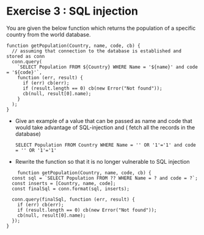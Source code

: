 # Exercise 3 : SQL injection

You are given the below function which returns the population of a specific country from the world database.
```
function getPopulation(Country, name, code, cb) {
  // assuming that connection to the database is established and stored as conn
  conn.query(
    `SELECT Population FROM ${Country} WHERE Name = '${name}' and code = '${code}'`,
    function (err, result) {
      if (err) cb(err);
      if (result.length == 0) cb(new Error("Not found"));
      cb(null, result[0].name);
    }
  );
}
```

* Give an example of a value that can be passed as name and code that would take advantage of SQL-injection and ( fetch all the records in the database)

    ```SELECT Population FROM Country WHERE Name = '' OR '1'='1' and code = '' OR '1'='1'```


* Rewrite the function so that it is no longer vulnerable to SQL injection

```
    function getPopulation(Country, name, code, cb) {
  const sql = `SELECT Population FROM ?? WHERE Name = ? and code = ?`;
  const inserts = [Country, name, code];
  const finalSql = conn.format(sql, inserts);
  
  conn.query(finalSql, function (err, result) {
    if (err) cb(err);
    if (result.length == 0) cb(new Error("Not found"));
    cb(null, result[0].name);
  });
}

```
